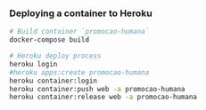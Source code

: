 ### Deploying a container to Heroku

```bash
# Build container `promocao-humana`
docker-compose build

# Heroku deploy process
heroku login
#heroku apps:create promocao-humana
heroku container:login
heroku container:push web -a promocao-humana
heroku container:release web -a promocao-humana
```